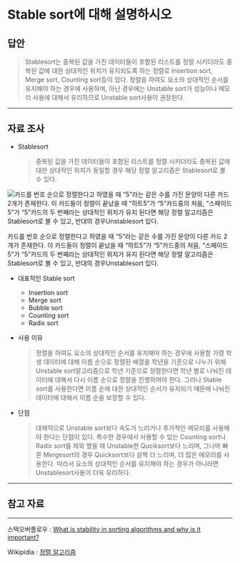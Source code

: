 # Stable sort에 대해 설명하시오

## 답안

> Stablesort는 중복된 값을 가진 데이터들이 포함된 리스트를 정렬 시키더라도 중복된 값에 대한 상대적인 위치가 유지되도록 하는 정렬로 Insertion sort, Merge sort, Counting sort등이 있다. 정렬을 하여도 요소의 상대적인 순서를 유지해야 하는 경우에 사용하며, 아닌 경우에는 Unstable sort가 성능이나 메모리 사용에 대해서 유리하므로 Unstable sort사용이 권장된다.
> 

---

## 자료 조사

- Stablesort
    
    > 중복된 값을 가진 데이터들이 포함된 리스트를 정렬 시키더라도 중복된 값에 대한 상대적인 위치가 동일할 경우 해당 정렬 알고리즘은 Stablesort로 볼 수 있다.
    > 

![카드를 번호 순으로 정렬한다고 하였을 때 “5”라는 같은 수를 가진 문양이 다른 카드 2개가 존재한다. 이 카드들이 정렬이 끝났을 때  “하트5”가 “5”카드중의 처음, “스페이드5”가 “5”카드의 두 번째라는 상대적인 위치가  유지 된다면 해당 정렬 알고리즘은 Stablesort로 볼 수 있고, 반대의 경우Unstablesort 있다.  ](https://upload.wikimedia.org/wikipedia/commons/thumb/8/82/Sorting_stability_playing_cards.svg/440px-Sorting_stability_playing_cards.svg.png)

카드를 번호 순으로 정렬한다고 하였을 때 “5”라는 같은 수를 가진 문양이 다른 카드 2개가 존재한다. 이 카드들이 정렬이 끝났을 때  “하트5”가 “5”카드중의 처음, “스페이드5”가 “5”카드의 두 번째라는 상대적인 위치가  유지 된다면 해당 정렬 알고리즘은 Stablesort로 볼 수 있고, 반대의 경우Unstablesort 있다.  

- 대표적인 Stable sort
    - Insertion sort
    - Merge sort
    - Bubble sort
    - Counting sort
    - Radix sort
- 사용 이유
    
    > 정렬을 하여도 요소의 상대적인 순서를 유지해야 하는 경우에 사용함 가령 학생 데이터에 대해 이름 순으로 정렬된 배열을 학년을 기준으로 나누기 위해 Unstable sort알고리즘으로 학년 기준으로 정렬한다면 학년 별로 나눠진 데이터에 대해서 다시 이름 순으로 정렬을 진행하여야 한다. 그러나 Stable sort를 사용한다면 이름 순에 대한 상대적인 순서가 유지되기 때문에 나눠진 데이터에 대해서 이름 순을 보장할 수 있다.
    > 
- 단점
    
    > 대체적으로 Unstable sort보다 속도가 느리거나 추가적인 메모리를 사용해야 한다는 단점이 있다. 특수한 경우에서 사용할 수 있는 Counting sort나 Radix sort를 제외 했을 때   Unstable한 Quciksort보다 느리며, 그나마 빠른 Mergesort의 경우 Quicksort보다 살짝 더 느리며, 더 많은 메모리를 사용한다.  따라서 요소의 상대적인 순서를 유지해야 하는 경우가 아니라면 Unstablesort사용이 더욱 유리하다.
    > 

---

## 참고 자료

---


스택오버플로우 : [What is stability in sorting algorithms and why is it important?](https://stackoverflow.com/questions/1517793/what-is-stability-in-sorting-algorithms-and-why-is-it-important)

Wikipidia : [정렬 알고리즘](https://ko.wikipedia.org/wiki/정렬_알고리즘)

